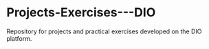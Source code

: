 # Projects-Exercises---DIO
Repository for projects and practical exercises developed on the DIO platform.
